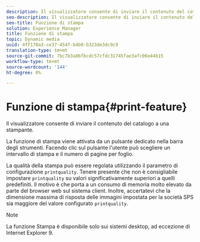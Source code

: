 ```yaml
---
description: Il visualizzatore consente di inviare il contenuto del catalogo a una stampante.
seo-description: Il visualizzatore consente di inviare il contenuto del catalogo a una stampante.
seo-title: Funzione di stampa
solution: Experience Manager
title: Funzione di stampa
topic: Dynamic media
uuid: 4ff170a3-ce37-454f-b4b0-b323de3dc9c9
translation-type: tm+mt
source-git-commit: 7bc7b3a86fbcdc57cfdc31745fae3afc06e44b15
workflow-type: tm+mt
source-wordcount: '144'
ht-degree: 0%

---
```



# Funzione di stampa{#print-feature}

Il visualizzatore consente di inviare il contenuto del catalogo a una stampante.

La funzione di stampa viene attivata da un pulsante dedicato nella barra degli strumenti. Facendo clic sul pulsante l&#39;utente può scegliere un intervallo di stampa e il numero di pagine per foglio.

La qualità della stampa può essere regolata utilizzando il parametro di configurazione `printquality`. Tenere presente che non è consigliabile impostare `printquality` su valori significativamente superiori a quelli predefiniti. Il motivo è che porta a un consumo di memoria molto elevato da parte del browser web sul sistema client. Inoltre, accertatevi che la dimensione massima di risposta delle immagini impostata per la società SPS sia maggiore del valore configurato `printquality`.

>[!NOTE]
>
>La funzione Stampa è disponibile solo sui sistemi desktop, ad eccezione di Internet Explorer 9.

